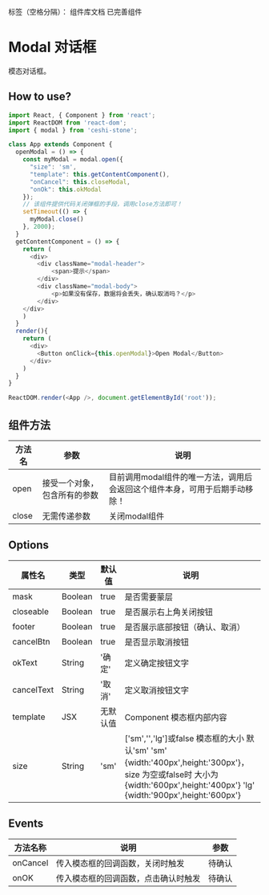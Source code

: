 标签（空格分隔）： 组件库文档 已完善组件


# Modal 对话框
模态对话框。


## How to use?
```javascript
import React, { Component } from 'react';
import ReactDOM from 'react-dom';
import { modal } from 'ceshi-stone';

class App extends Component {
  openModal = () => {
    const myModal = modal.open({
      "size": 'sm',
      "template": this.getContentComponent(),
      "onCancel": this.closeModal,
      "onOk": this.okModal
    });
    // 该组件提供代码关闭弹框的手段，调用close方法即可！
    setTimeout(() => {
      myModal.close()
    }, 2000);
  }
  getContentComponent = () => {
    return (
      <div>
        <div className="modal-header">
            <span>提示</span>
        </div>
        <div className="modal-body">
            <p>如果没有保存，数据将会丢失，确认取消吗？</p>
        </div>
    </div>
    )
  }
  render(){
    return (
      <div>
        <Button onClick={this.openModal}>Open Modal</Button>
      </div>
    )
  }
}

ReactDOM.render(<App />, document.getElementById('root'));

```

## 组件方法

方法名   |    参数     |     说明
----    |  ----    | ----    |
open | 接受一个对象，包含所有的参数 | 目前调用modal组件的唯一方法，调用后会返回这个组件本身，可用于后期手动移除！
close | 无需传递参数 | 关闭modal组件


## Options

属性名   |    类型   |     默认值     |     说明
----    | ----    | ----    | ----    |
mask  | Boolean  | true |  是否需要蒙层
closeable  | Boolean  | true  |  是否展示右上角关闭按钮
footer | Boolean | true | 是否展示底部按钮（确认、取消）
cancelBtn | Boolean | true | 是否显示取消按钮
okText | String | '确定' | 定义确定按钮文字
cancelText | String | '取消' | 定义取消按钮文字
template | JSX | 无默认值 | Component 模态框内部内容
size | String | 'sm' | ['sm','','lg']或false  模态框的大小 默认'sm'  'sm' {width:'400px',height:'300px'}， size 为空或false时 大小为{width:'600px',height:'400px'}  'lg' {width:'900px',height:'600px'}

## Events
方法名称   |    说明    |    参数    |
----    | ----      | ----        |
onCancel	 | 传入模态框的回调函数，关闭时触发 | 待确认
onOK	 | 传入模态框的回调函数，点击确认时触发 | 待确认
